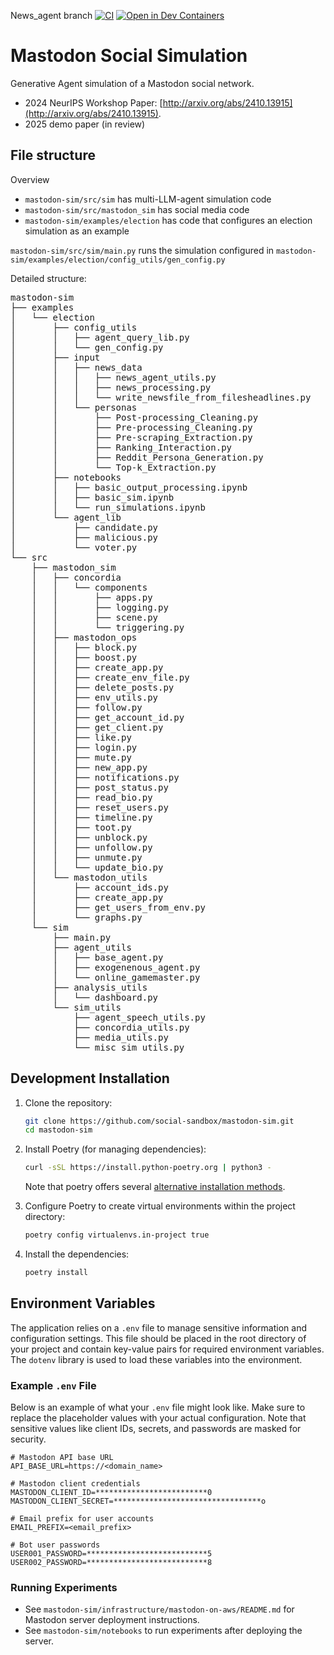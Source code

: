 News_agent branch
[![CI](https://github.com/social-sandbox/mastodon-sim/actions/workflows/test.yml/badge.svg)](https://github.com/social-sandbox/mastodon-sim/actions/workflows/test.yml)
[![Open in Dev Containers](https://img.shields.io/static/v1?label=Dev%20Containers&message=Open&color=blue&logo=visualstudiocode)](https://vscode.dev/redirect?url=vscode://ms-vscode-remote.remote-containers/cloneInVolume?url=https://github.com/social-sandbox/mastodon-sim)

# Mastodon Social Simulation

Generative Agent simulation of a Mastodon social network.
- 2024 NeurIPS Workshop Paper: [http://arxiv.org/abs/2410.13915](http://arxiv.org/abs/2410.13915).
- 2025 demo paper (in review)

## File structure
Overview
- `mastodon-sim/src/sim` has multi-LLM-agent simulation code
- `mastodon-sim/src/mastodon_sim` has social media code
- `mastodon-sim/examples/election` has code that configures an election simulation as an example

`mastodon-sim/src/sim/main.py` runs the simulation configured in `mastodon-sim/examples/election/config_utils/gen_config.py`

Detailed structure:
<pre>
mastodon-sim
├── examples
│   └── election
│       ├── config_utils
│       │   ├── agent_query_lib.py
│       │   └── gen_config.py
│       ├── input
│       │   ├── news_data
│       │   │   ├── news_agent_utils.py
│       │   │   ├── news_processing.py
│       │   │   └── write_newsfile_from_filesheadlines.py
│       │   └── personas
│       │       ├── Post-processing_Cleaning.py
│       │       ├── Pre-processing_Cleaning.py
│       │       ├── Pre-scraping_Extraction.py
│       │       ├── Ranking_Interaction.py
│       │       ├── Reddit_Persona_Generation.py
│       │       └── Top-k_Extraction.py
│       ├── notebooks
│       │   ├── basic_output_processing.ipynb
│       │   ├── basic_sim.ipynb
│       │   └── run_simulations.ipynb
│       └── agent_lib
│           ├── candidate.py
│           ├── malicious.py
│           └── voter.py
└── src
    ├── mastodon_sim
    │   ├── concordia
    │   │   └── components
    │   │       ├── apps.py
    │   │       ├── logging.py
    │   │       ├── scene.py
    │   │       └── triggering.py
    │   ├── mastodon_ops
    │   │   ├── block.py
    │   │   ├── boost.py
    │   │   ├── create_app.py
    │   │   ├── create_env_file.py
    │   │   ├── delete_posts.py
    │   │   ├── env_utils.py
    │   │   ├── follow.py
    │   │   ├── get_account_id.py
    │   │   ├── get_client.py
    │   │   ├── like.py
    │   │   ├── login.py
    │   │   ├── mute.py
    │   │   ├── new_app.py
    │   │   ├── notifications.py
    │   │   ├── post_status.py
    │   │   ├── read_bio.py
    │   │   ├── reset_users.py
    │   │   ├── timeline.py
    │   │   ├── toot.py
    │   │   ├── unblock.py
    │   │   ├── unfollow.py
    │   │   ├── unmute.py
    │   │   └── update_bio.py
    │   └── mastodon_utils
    │       ├── account_ids.py
    │       ├── create_app.py
    │       ├── get_users_from_env.py
    │       └── graphs.py
    └── sim
        ├── main.py
        ├── agent_utils
        │   ├── base_agent.py
        │   ├── exogenenous_agent.py
        │   └── online_gamemaster.py
        ├── analysis_utils
        │   └── dashboard.py
        └── sim_utils
            ├── agent_speech_utils.py
            ├── concordia_utils.py
            ├── media_utils.py
            └── misc_sim_utils.py
</pre>
<!--
## Hidden Section

## Installing

To install this package, run:

```sh
pip install mastodon-sim
```

-->

## Development Installation

1. Clone the repository:

    ```sh
    git clone https://github.com/social-sandbox/mastodon-sim.git
    cd mastodon-sim
    ```

2. Install Poetry (for managing dependencies):

    ```sh
    curl -sSL https://install.python-poetry.org | python3 -
    ```

    Note that poetry offers several [alternative installation methods](<https://python-poetry.org/docs/#installation}>).

3. Configure Poetry to create virtual environments within the project directory:

    ```sh
    poetry config virtualenvs.in-project true
    ```

4. Install the dependencies:

    ```sh
    poetry install
    ```

## Environment Variables

The application relies on a `.env` file to manage sensitive information and configuration settings. This file should be placed in the root directory of your project and contain key-value pairs for required environment variables. The `dotenv` library is used to load these variables into the environment.

### Example `.env` File

Below is an example of what your `.env` file might look like. Make sure to replace the placeholder values with your actual configuration. Note that sensitive values like client IDs, secrets, and passwords are masked for security.

```dotenv
# Mastodon API base URL
API_BASE_URL=https://<domain_name>

# Mastodon client credentials
MASTODON_CLIENT_ID=*************************0
MASTODON_CLIENT_SECRET=*********************************o

# Email prefix for user accounts
EMAIL_PREFIX=<email_prefix>

# Bot user passwords
USER001_PASSWORD=***************************5
USER002_PASSWORD=***************************8
```

<!--
## Hidden Section

## Using

To view the CLI help information, run:

```sh
mastodon-sim --help
```

-->

### Running Experiments

- See `mastodon-sim/infrastructure/mastodon-on-aws/README.md` for Mastodon server deployment instructions.
- See `mastodon-sim/notebooks` to run experiments after deploying the server.
